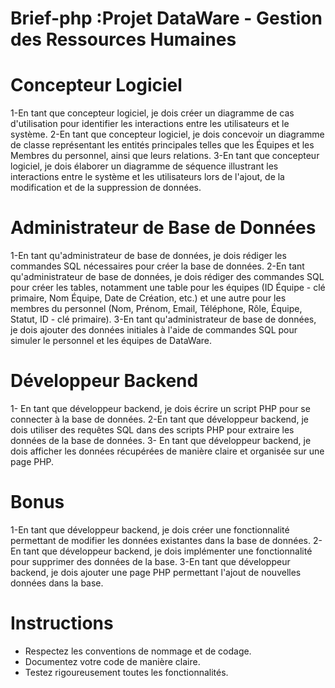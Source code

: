 # Brief-php :Projet DataWare - Gestion des Ressources Humaines
# Concepteur Logiciel
1-En tant que concepteur logiciel, je dois créer un diagramme de cas d'utilisation pour identifier les interactions entre les utilisateurs et le système.
2-En tant que concepteur logiciel, je dois concevoir un diagramme de classe représentant les entités principales telles que les Équipes et les Membres du personnel, ainsi que leurs relations.
3-En tant que concepteur logiciel, je dois élaborer un diagramme de séquence illustrant les interactions entre le système et les utilisateurs lors de l'ajout, de la modification et de la suppression de données.
# Administrateur de Base de Données
1-En tant qu'administrateur de base de données, je dois rédiger les commandes SQL nécessaires pour créer la base de données.
2-En tant qu'administrateur de base de données, je dois rédiger des commandes SQL pour créer les tables, notamment une table pour les équipes (ID Équipe - clé primaire, Nom Équipe, Date de Création, etc.) et une autre pour les membres du personnel (Nom, Prénom, Email, Téléphone, Rôle, Équipe, Statut, ID - clé primaire).
3-En tant qu'administrateur de base de données, je dois ajouter des données initiales à l'aide de commandes SQL pour simuler le personnel et les équipes de DataWare.
# Développeur Backend
1- En tant que développeur backend, je dois écrire un script PHP pour se connecter à la base de données.
2-En tant que développeur backend, je dois utiliser des requêtes SQL dans des scripts PHP pour extraire les données de la base de données.
3- En tant que développeur backend, je dois afficher les données récupérées de manière claire et organisée sur une page PHP.

# Bonus
1-En tant que développeur backend, je dois créer une fonctionnalité permettant de modifier les données existantes dans la base de données.
2-En tant que développeur backend, je dois implémenter une fonctionnalité pour supprimer des données de la base.
3-En tant que développeur backend, je dois ajouter une page PHP permettant l'ajout de nouvelles données dans la base.
# Instructions
- Respectez les conventions de nommage et de codage.
- Documentez votre code de manière claire.
- Testez rigoureusement toutes les fonctionnalités.
